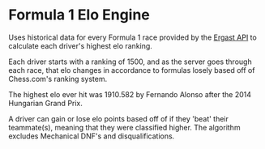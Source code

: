 <h1>Formula 1 Elo Engine</h1>
<p>Uses historical data for every Formula 1 race provided by the <a href="https://ergast.com/mrd/">Ergast API</a> to calculate each driver's highest elo ranking.</p>

<p>Each driver starts with a ranking of 1500, and as the server goes through each race, that elo changes in accordance to formulas losely based off of Chess.com's ranking system.</p>
<p>The highest elo ever hit was 1910.582 by Fernando Alonso after the 2014 Hungarian Grand Prix.</p>
<p>A driver can gain or lose elo points based off of if they 'beat' their teammate(s), meaning that they were classified higher. The algorithm excludes Mechanical DNF's and disqualifications.</p>

